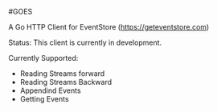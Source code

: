 #GOES

A Go HTTP Client for EventStore (https://geteventstore.com)

Status: This client is currently in development.

Currently Supported:

- Reading Streams forward
- Reading Streams Backward
- Appendind Events
- Getting Events
